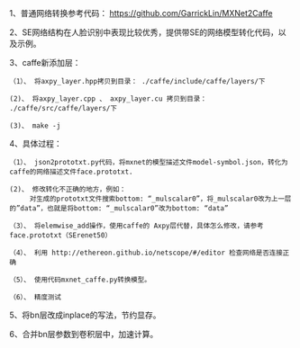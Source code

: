 
1、普通网络转换参考代码：  https://github.com/GarrickLin/MXNet2Caffe


2、SE网络结构在人脸识别中表现比较优秀，提供带SE的网络模型转化代码，以及示例。


3、caffe新添加层：

    （1）、 将axpy_layer.hpp拷贝到目录： ./caffe/include/caffe/layers/下

    (2)、 将axpy_layer.cpp 、 axpy_layer.cu 拷贝到目录： ./caffe/src/caffe/layers/下
    
    (3)、 make -j

4、具体过程：

    （1）、 json2prototxt.py代码，将mxnet的模型描述文件model-symbol.json，转化为caffe的网络描述文件face.prototxt.
    
    (2)、 修改转化不正确的地方，例如：
         对生成的prototxt文件搜索bottom: “_mulscalar0”，将_mulscalar0改为上一层的”data”，也就是将bottom: “_mulscalar0”改为bottom: “data”
         
    （3）、 将elemwise_add操作，使用caffe的 Axpy层代替，具体怎么修改，请参考face.prototxt（SErenet50）
    
    （4）、 利用 http://ethereon.github.io/netscope/#/editor 检查网络是否连接正确
    
    （5）、 使用代码mxnet_caffe.py转换模型。
    
    （6）、 精度测试

5、将bn层改成inplace的写法，节约显存。

6、合并bn层参数到卷积层中，加速计算。
